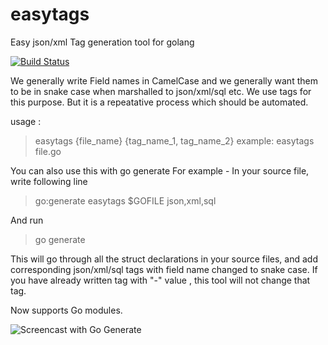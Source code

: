 # easytags
Easy json/xml Tag generation tool for golang

[![Build Status](https://travis-ci.org/betacraft/easytags.svg?branch=master)](https://travis-ci.org/rainingclouds/easytags)

We generally write Field names in CamelCase and we generally want them to be in snake case when marshalled to json/xml/sql etc. We use tags for this purpose. But it is a repeatative process which should be automated. 

usage :

> easytags {file_name} {tag_name_1, tag_name_2} 
>example: easytags file.go 

You can also use this with go generate 
For example - In your source file, write following line 

>go:generate easytags $GOFILE json,xml,sql

And run
>go generate

This will go through all the struct declarations in your source files, and add corresponding json/xml/sql tags with field name changed to snake case. If you have already written tag with "-" value , this tool will not change that tag.

Now supports Go modules.

![Screencast with Go Generate](https://media.giphy.com/media/26n6G34sQ4hV8HMgo/giphy.gif)

